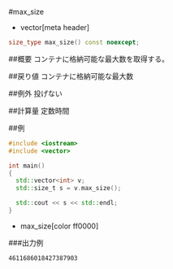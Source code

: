 #max_size
* vector[meta header]

```cpp
size_type max_size() const noexcept;
```

##概要
コンテナに格納可能な最大数を取得する。


##戻り値
コンテナに格納可能な最大数


##例外
投げない


##計算量
定数時間


##例
```cpp
#include <iostream>
#include <vector>

int main()
{
  std::vector<int> v;
  std::size_t s = v.max_size();

  std::cout << s << std::endl;
}
```
* max_size[color ff0000]

###出力例
```
4611686018427387903
```


